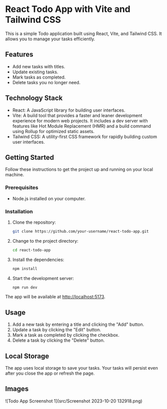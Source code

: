 # React Todo App with Vite and Tailwind CSS

This is a simple Todo application built using React, Vite, and Tailwind CSS. It allows you to manage your tasks efficiently.

## Features

- Add new tasks with titles.
- Update existing tasks.
- Mark tasks as completed.
- Delete tasks you no longer need.

## Technology Stack

- React: A JavaScript library for building user interfaces.
- Vite: A build tool that provides a faster and leaner development experience for modern web projects. It includes a dev server with features like Hot Module Replacement (HMR) and a build command using Rollup for optimized static assets.
- Tailwind CSS: A utility-first CSS framework for rapidly building custom user interfaces.

## Getting Started

Follow these instructions to get the project up and running on your local machine.

### Prerequisites

- Node.js installed on your computer.

### Installation

1. Clone the repository:

   ```sh
   git clone https://github.com/your-username/react-todo-app.git
   ```

2. Change to the project directory:

   ```sh
   cd react-todo-app
   ```

3. Install the dependencies:

   ```sh
   npm install
   ```

4. Start the development server:

   ```sh
   npm run dev
   ```

The app will be available at [http://localhost:5173](http://localhost:5173).

## Usage

1. Add a new task by entering a title and clicking the "Add" button.
2. Update a task by clicking the "Edit" button.
3. Mark a task as completed by clicking the checkbox.
4. Delete a task by clicking the "Delete" button.

## Local Storage

The app uses local storage to save your tasks. Your tasks will persist even after you close the app or refresh the page.

## Images

![Todo App Screenshot 1](src/Screenshot 2023-10-20 132918.png)
